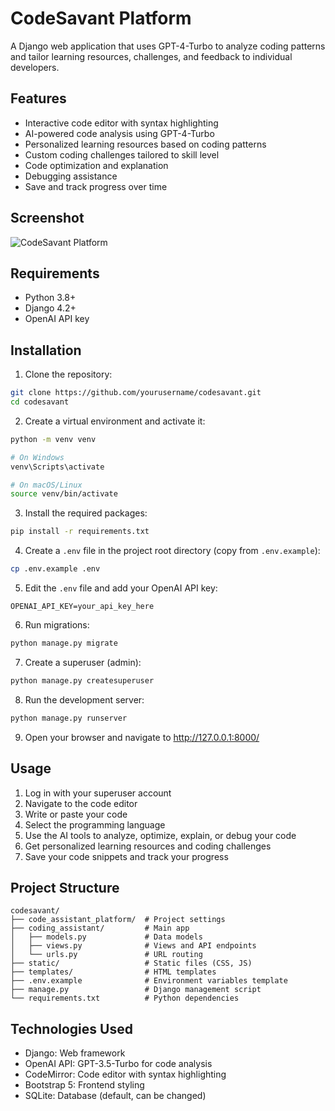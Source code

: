 # CodeSavant Platform

A Django web application that uses GPT-4-Turbo to analyze coding patterns and tailor learning resources, challenges, and feedback to individual developers.

## Features

- Interactive code editor with syntax highlighting
- AI-powered code analysis using GPT-4-Turbo
- Personalized learning resources based on coding patterns
- Custom coding challenges tailored to skill level
- Code optimization and explanation
- Debugging assistance
- Save and track progress over time

## Screenshot

![CodeSavant Platform](https://placeholder-for-screenshot.png)

## Requirements

- Python 3.8+
- Django 4.2+
- OpenAI API key

## Installation

1. Clone the repository:

```bash
git clone https://github.com/yourusername/codesavant.git
cd codesavant
```

2. Create a virtual environment and activate it:

```bash
python -m venv venv

# On Windows
venv\Scripts\activate

# On macOS/Linux
source venv/bin/activate
```

3. Install the required packages:

```bash
pip install -r requirements.txt
```

4. Create a `.env` file in the project root directory (copy from `.env.example`):

```bash
cp .env.example .env
```

5. Edit the `.env` file and add your OpenAI API key:

```
OPENAI_API_KEY=your_api_key_here
```

6. Run migrations:

```bash
python manage.py migrate
```

7. Create a superuser (admin):

```bash
python manage.py createsuperuser
```

8. Run the development server:

```bash
python manage.py runserver
```

9. Open your browser and navigate to http://127.0.0.1:8000/

## Usage

1. Log in with your superuser account
2. Navigate to the code editor
3. Write or paste your code
4. Select the programming language
5. Use the AI tools to analyze, optimize, explain, or debug your code
6. Get personalized learning resources and coding challenges
7. Save your code snippets and track your progress

## Project Structure

```
codesavant/
├── code_assistant_platform/  # Project settings
├── coding_assistant/         # Main app
│   ├── models.py             # Data models
│   ├── views.py              # Views and API endpoints
│   └── urls.py               # URL routing
├── static/                   # Static files (CSS, JS)
├── templates/                # HTML templates
├── .env.example              # Environment variables template
├── manage.py                 # Django management script
└── requirements.txt          # Python dependencies
```

## Technologies Used

- Django: Web framework
- OpenAI API: GPT-3.5-Turbo for code analysis
- CodeMirror: Code editor with syntax highlighting
- Bootstrap 5: Frontend styling
- SQLite: Database (default, can be changed)
